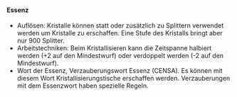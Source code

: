#### Essenz

* Auflösen: Kristalle können statt oder zusätzlich zu Splittern verwendet werden um Kristalle zu erschaffen.
Eine Stufe des Kristalls bringt aber nur 900 Splitter.
* Arbeitstechniken: Beim Kristallisieren kann die Zeitspanne halbiert werden (+2 auf den Mindestwurf) oder
verdoppelt werden (-2 auf den Mindestwurf).
* Wort der Essenz, Verzauberungswort Essenz (CENSA). Es können mit diesem Wort Kristallisierungstische erschaffen
werden. Verzauberungen mit dem Essenzwort haben spezielle Regeln. 

